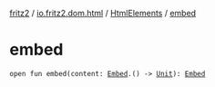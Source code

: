 [fritz2](../../index.md) / [io.fritz2.dom.html](../index.md) / [HtmlElements](index.md) / [embed](./embed.md)

# embed

`open fun embed(content: `[`Embed`](../-embed/index.md)`.() -> `[`Unit`](https://kotlinlang.org/api/latest/jvm/stdlib/kotlin/-unit/index.html)`): `[`Embed`](../-embed/index.md)